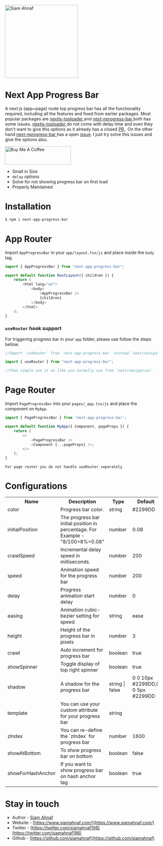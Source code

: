 <picture>
  <source media="(prefers-color-scheme: dark)" srcset="https://res.cloudinary.com/dub0dpenl/image/upload/v1731780157/Personal%20Logo/logo-white_e6fujz.png">
  <source media="(prefers-color-scheme: light)" srcset="https://res.cloudinary.com/dub0dpenl/image/upload/v1731780152/Personal%20Logo/logo-dark_qqwrqu.png">
  <img alt="Siam Ahnaf" src="https://res.cloudinary.com/dub0dpenl/image/upload/v1731780152/Personal%20Logo/logo-dark_qqwrqu.png" height="auto" width="240">
</picture>

# Next App Progress Bar
A next js (app+page) route top progress bar has all the functionality required, including all the features and fixed from earlier packages. Most popular packages are <a href="https://www.npmjs.com/package/nextjs-toploader">nextjs-toploader </a> and <a href="https://www.npmjs.com/package/next-nprogress-bar"> next-nprogress-bar </a> both has some issues. <a href="https://www.npmjs.com/package/nextjs-toploader">nextjs-toploader </a> do not come with delay time and even they don't want to give this options as it already has a closed <a href="https://github.com/TheSGJ/nextjs-toploader/pull/18">PR </a>. On the other hand <a href="https://www.npmjs.com/package/next-nprogress-bar"> next-nprogress-bar </a> has a open <a href="https://github.com/Skyleen77/next-nprogress-bar/issues/74">issue</a>. I just try solve this issues and give the options also.

<a href="https://www.buymeacoffee.com/siamahnaf" target="_blank"><img src="https://cdn.buymeacoffee.com/buttons/v2/default-yellow.png" alt="Buy Me A Coffee" style="height: 60px !important;width: 217px !important;" ></a>

- Small in Size
- `delay` options
- Solve for not showing progress bar on first load
- Properly Maintained

# Installation

```bash
$ npm i next-app-progress-bar
```

# App Router
Import `AppProgressBar` in your `app/layout.tsx/js` and place inside the `body` tag.

```javascript
import { AppProgressBar } from "next-app-progress-bar";

export default function RootLayout({ children }) {
    return (
        <html lang="en">
            <body>
                <AppProgressBar />
                {children}
            </body>
        </html>
    );
}
```

### `useRouter` hook support
For triggering progress bar in your `app` folder, please use follow the steps bellow.

```javascript
//Import `useRouter` from `next-app-progress-bar` instead `next/navigation`.

import { useRouter } from "next-app-progress-bar";

//Then simple use it as like you normally use from `next/navigation`

```

# Page Router
Import `PageProgressBar` into your `pages/_app.tsx/js` and place the component on `MyApp`.

```javascript
import { PageProgressBar } from 'next-app-progress-bar';

export default function MyApp({ Component, pageProps }) {
    return (
        <>
            <PageProgressBar />
            <Component {...pageProps} />;
        </>
    );
}
```
`For page router you do not handle useRouter separately`


# Configurations

<table width="100%">
  <tr>
    <th> Name </th>
    <th> Description </th>
    <th> Type </th>
    <th> Default </th>
  </tr>
  <tr>
    <td> color </td>
    <td> Progress bar color. </td>
    <td> string </td>
    <td> #2299DD </td>
  </tr>
   <tr>
    <td> initialPosition </td>
    <td> The progress bar initial position in percentage. For Example - "8/100=8%=0.08" </td>
     <td> number </td>
    <td> 0.08 </td>
  </tr>
   <tr>
    <td> crawlSpeed </td>
    <td> Incremental delay speed in milliseconds. </td>
     <td> number </td>
    <td> 200 </td>
  </tr>
   <tr>
    <td> speed </td>
    <td> Animation speed for the progress bar </td>
     <td> number </td>
    <td> 200 </td>
  </tr>
  <tr>
    <td> delay </td>
    <td> Progress animation start delay </td>
     <td> number </td>
    <td> 0 </td>
  </tr>
   <tr>
    <td> easing </td>
    <td> Animation cubic-bezier setting for speed </td>
     <td> string </td>
    <td> ease </td>
  </tr>
  <tr>
    <td> height </td>
    <td> Height of the progress bar in pixels </td>
     <td> number </td>
    <td> 3 </td>
  </tr>
  <tr>
    <td> crawl </td>
    <td> Auto increment for progress bar </td>
     <td> boolean </td>
    <td> true </td>
  </tr>
  <tr>
    <td> showSpinner </td>
    <td> Toggle display of top right spinner </td>
     <td> boolean </td>
    <td> true </td>
  </tr>
   <tr>
    <td> shadow </td>
    <td> A shadow for the progress bar </td>
     <td> string | false </td>
    <td> 0 0 10px #2299DD,0 0 5px #2299DD </td>
  </tr>
   <tr>
    <td> template </td>
    <td> You can use your custom attribute for your progress bar </td>
    <td> string </td>
    <td> <div class="bar" role="bar"><div class="peg"></div></div><div class="spinner" role="spinner"><div class="spinner-icon"></div></div> </td>
  </tr>
  <tr>
    <td> zIndex </td>
    <td> You can re-define the `zIndex` for progress bar </td>
     <td> number </td>
    <td> 1600 </td>
  </tr>
  <tr>
    <td> showAtBottom </td>
    <td> To show progress bar on bottom </td>
     <td> boolean </td>
    <td> false </td>
  </tr>
  <tr>
    <td> showForHashAnchor </td>
    <td> If you want to show progress bar on hash anchor tag </td>
     <td> boolean </td>
    <td> true </td>
  </tr>
</table>

# Stay in touch

- Author - [Siam Ahnaf](https://www.siamahnaf.com/)
- Website - [https://www.siamahnaf.com/](https://www.siamahnaf.com/)
- Twitter - [https://twitter.com/siamahnaf198](https://twitter.com/siamahnaf198)
- Github - [https://github.com/siamahnaf](https://github.com/siamahnaf)
